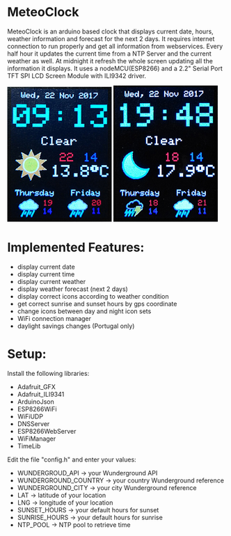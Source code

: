 # MeteoClock

MeteoClock is an arduino based clock that displays current date, hours, weather information and forecast for the next 2 days. It requires internet connection to run properly and get all information from webservices. Every half hour it updates the current time from a NTP Server and the current weather as well. At midnight it refresh the whole screen updating all the information it displays. It uses a nodeMCU(ESP8266) and a 2.2" Serial Port TFT SPI LCD Screen Module with ILI9342 driver.

![alt-text-1](/demo/day_picture.jpg "MeteoClock Day Preview") ![alt-text-2](/demo/night_picture.jpg "MeteoClock Night Preview")

# Implemented Features:

- display current date
- display current time
- display current weather
- display weather forecast (next 2 days)
- display correct icons according to weather condition
- get correct sunrise and sunset hours by gps coordinate
- change icons between day and night icon sets 
- WiFi connection manager
- daylight savings changes (Portugal only)

# Setup:

Install the following libraries:
- Adafruit_GFX
- Adafruit_ILI9341
- ArduinoJson
- ESP8266WiFi
- WiFiUDP
- DNSServer
- ESP8266WebServer
- WiFiManager
- TimeLib

Edit the file "config.h" and enter your values:
- WUNDERGROUD_API -> your Wunderground API
- WUNDERGROUND_COUNTRY -> your country Wunderground reference
- WUNDERGROUND_CITY -> your city Wunderground reference
- LAT -> latitude of your location
- LNG -> longitude of your location
- SUNSET_HOURS -> your default hours for sunset 
- SUNRISE_HOURS -> your default hours for sunrise
- NTP_POOL -> NTP pool to retrieve time
